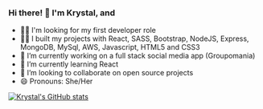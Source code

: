 ### Hi there! 👋  I'm Krystal, and

- 🕵️‍♀️ I'm looking for my first developer role
- 👩‍💻 I built my projects with React, SASS, Bootstrap, NodeJS, Express, MongoDB, MySql, AWS, Javascript, HTML5 and CSS3
- 🔭 I’m currently working on a full stack social media app (Groupomania) 
- 🌱 I’m currently learning React
- 👯 I’m looking to collaborate on open source projects
- 😄 Pronouns: She/Her

[![Krystal's GitHub stats](https://github-readme-stats.vercel.app/api?username=basiltime)](https://github.com/basiltime/github-readme-stats)
